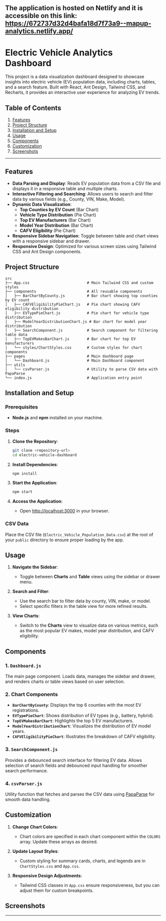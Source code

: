 The application is hosted on Netlify and it is accessible on this link: https://672737d32d4bafa18d7f73a9--mapup-analytics.netlify.app/
---
# Electric Vehicle Analytics Dashboard

This project is a data visualization dashboard designed to showcase insights into electric vehicle (EV) population data, including charts, tables, and a search feature. Built with React, Ant Design, Tailwind CSS, and Recharts, it provides an interactive user experience for analyzing EV trends.

## Table of Contents

1. [Features](#features)
2. [Project Structure](#project-structure)
3. [Installation and Setup](#installation-and-setup)
4. [Usage](#usage)
5. [Components](#components)
6. [Customization](#customization)
7. [Screenshots](#screenshots)
---

## Features

- **Data Parsing and Display**: Reads EV population data from a CSV file and displays it in a responsive table and multiple charts.
- **Interactive Filtering and Searching**: Allows users to search and filter data by various fields (e.g., County, VIN, Make, Model).
- **Dynamic Data Visualization**:
  - **Top Counties by EV Count** (Bar Chart)
  - **Vehicle Type Distribution** (Pie Chart)
  - **Top EV Manufacturers** (Bar Chart)
  - **Model Year Distribution** (Bar Chart)
  - **CAFV Eligibility** (Pie Chart)
- **Responsive Sidebar Navigation**: Toggle between table and chart views with a responsive sidebar and drawer.
- **Responsive Design**: Optimized for various screen sizes using Tailwind CSS and Ant Design components.

## Project Structure

```
src
├── App.css                          # Main Tailwind CSS and custom styles
├── components                       # All reusable components
│   ├── BarChartByCounty.js          # Bar chart showing top counties by EV count
│   ├── CAFVEligibilityPieChart.js   # Pie chart showing CAFV eligibility distribution
│   ├── EVTypePieChart.js            # Pie chart for vehicle type distribution
│   ├── ModelYearDistributionChart.js # Bar chart for model year distribution
│   ├── SearchComponent.js           # Search component for filtering table data
│   ├── TopEVMakesBarChart.js        # Bar chart for top EV manufacturers
│   └── styles/ChartStyles.css       # Custom styles for chart components
├── pages                            # Main dashboard page
│   └── Dashboard.js                 # Main Dashboard component
├── utils
│   └── csvParser.js                 # Utility to parse CSV data with PapaParse
└── index.js                         # Application entry point
```

## Installation and Setup

### Prerequisites

- **Node.js** and **npm** installed on your machine.

### Steps

1. **Clone the Repository**:
   ```bash
   git clone <repository-url>
   cd electric-vehicle-dashboard
   ```

2. **Install Dependencies**:
   ```bash
   npm install
   ```

3. **Start the Application**:
   ```bash
   npm start
   ```

4. **Access the Application**:
   - Open [http://localhost:3000](http://localhost:3000) in your browser.

### CSV Data

Place the CSV file (`Electric_Vehicle_Population_Data.csv`) at the root of your `public` directory to ensure proper loading by the app.

## Usage

1. **Navigate the Sidebar**:
   - Toggle between **Charts** and **Table** views using the sidebar or drawer menu.

2. **Search and Filter**:
   - Use the search bar to filter data by county, VIN, make, or model.
   - Select specific filters in the table view for more refined results.

3. **View Charts**:
   - Switch to the **Charts** view to visualize data on various metrics, such as the most popular EV makes, model year distribution, and CAFV eligibility.

## Components

### 1. `Dashboard.js`

The main page component. Loads data, manages the sidebar and drawer, and renders charts or table views based on user selection.

### 2. Chart Components

- **`BarChartByCounty`**: Displays the top 6 counties with the most EV registrations.
- **`EVTypePieChart`**: Shows distribution of EV types (e.g., battery, hybrid).
- **`TopEVMakesBarChart`**: Highlights the top 5 EV manufacturers.
- **`ModelYearDistributionChart`**: Visualizes the distribution of EV model years.
- **`CAFVEligibilityPieChart`**: Illustrates the breakdown of CAFV eligibility.

### 3. `SearchComponent.js`

Provides a debounced search interface for filtering EV data. Allows selection of search fields and debounced input handling for smoother search performance.

### 4. `csvParser.js`

Utility function that fetches and parses the CSV data using [PapaParse](https://www.papaparse.com/) for smooth data handling.

## Customization

1. **Change Chart Colors**:
   - Chart colors are specified in each chart component within the `COLORS` array. Update these arrays as desired.

2. **Update Layout Styles**:
   - Custom styling for summary cards, charts, and legends are in `ChartStyles.css` and `App.css`.

3. **Responsive Design Adjustments**:
   - Tailwind CSS classes in `App.css` ensure responsiveness, but you can adjust them for custom breakpoints.

## Screenshots
---
